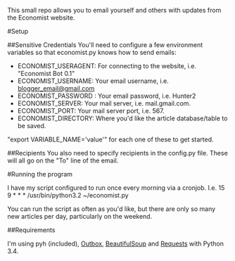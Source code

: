 This small repo allows you to email yourself and others with updates from the Economist website. 

#Setup

##Sensitive Credentials
You'll need to configure a few environment variables so that economist.py knows how to send emails:

* ECONOMIST_USERAGENT: For connecting to the website, i.e. "Economist Bot 0.1"
* ECONOMIST_USERNAME: Your email username, i.e. blogger_email@gmail.com
* ECONOMIST_PASSWORD : Your email password, i.e. Hunter2
* ECONOMIST_SERVER: Your mail server, i.e. mail.gmail.com. 
* ECONOMIST_PORT: Your mail server port, i.e. 567. 
* ECONOMIST_DIRECTORY: Where you'd like the article database/table to be saved. 

"export VARIABLE_NAME='value'" for each one of these to get started. 

##Recipients
You also need to specify recipients in the config.py file. These will all go on the "To" line of the email. 

#Running the program

I have my script configured to run once every morning via a cronjob. I.e. 15 9 * * * /usr/bin/python3.2 ~/economist.py

You can run the script as often as you'd like, but there are only so many new articles per day, particularly on the weekend. 

##Requirements

I'm using pyh (included), [Outbox](https://github.com/nathan-hoad/outbox), [BeautifulSoup](http://www.crummy.com/software/BeautifulSoup/bs4/doc/) and [Requests](http://docs.python-requests.org/en/latest/) with Python 3.4.



